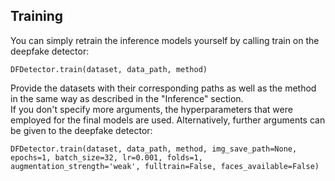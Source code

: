 ## Training

You can simply retrain the inference models yourself by calling train on the deepfake detector:

`DFDetector.train(dataset, data_path, method)`

Provide the datasets with their corresponding paths as well as the method in the same way as described in the "Inference" section.  
If you don't specify more arguments, the hyperparameters that were employed for the final models are used. Alternatively, further arguments can be given to the deepfake detector:

`DFDetector.train(dataset, data_path, method, img_save_path=None, epochs=1, batch_size=32,
                     lr=0.001, folds=1, augmentation_strength='weak', fulltrain=False, faces_available=False)`
                     
             
